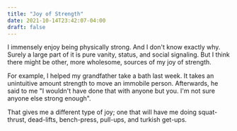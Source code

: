 ```yaml
---
title: "Joy of Strength"
date: 2021-10-14T23:42:07-04:00
draft: false
---
```


I immensely enjoy being physically strong. And I don't know exactly why. Surely a large part of it is pure vanity, status, and social signaling. But I think there might be other, more wholesome, sources of my joy of strength.

For example, I helped my grandfather take a bath last week. It takes an unintuitive amount strength to move an immobile person. Afterwards, he said to me "I wouldn't have done that with anyone but you. I'm not sure anyone else strong enough".

That gives me a different type of joy; one that will have me doing squat-thrust, dead-lifts, bench-press, pull-ups, and turkish get-ups.
